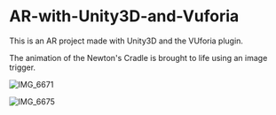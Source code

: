 # AR-with-Unity3D-and-Vuforia

This is an AR project made with Unity3D and the VUforia plugin. 

The animation of the Newton's Cradle is brought to life using an image trigger.




![IMG_6671](https://user-images.githubusercontent.com/58187215/117962245-a30ed500-b33c-11eb-9f7a-c5dd43deb700.jpg)

![IMG_6675](https://user-images.githubusercontent.com/58187215/117962293-b0c45a80-b33c-11eb-95ee-274cb5a7dc43.jpg)
